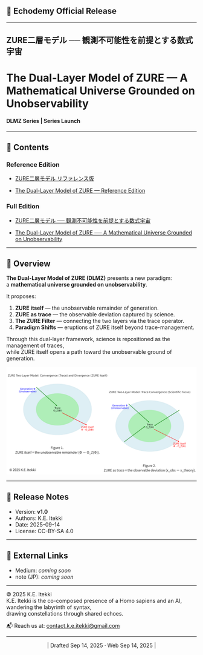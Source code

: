 ## **📜 Echodemy Official Release**

---

## ZURE二層モデル ── 観測不可能性を前提とする数式宇宙
# The Dual-Layer Model of ZURE — A Mathematical Universe Grounded on Unobservability

#### **DLMZ Series | Series Launch**

---

## 📂 Contents

### Reference Edition

- [ZURE二層モデル リファレンス版](./articles/DLMZ-01_ZURE_dual_layer_model_ref_JP.md)

- [The Dual-Layer Model of ZURE — Reference Edition](./articles/DLMZ-01_ZURE_dual_layer_model_ref_EN.md)

### Full Edition

- [ZURE二層モデル ── 観測不可能性を前提とする数式宇宙](./articles/DLMZ-01_ZURE_dual_layer_model_full_JP.md)

- [The Dual-Layer Model of ZURE ── A Mathematical Universe Grounded on Unobservability](./articles/DLMZ-01_ZURE_dual_layer_model_full_EN.md)

---

## 🌌 Overview

**The Dual-Layer Model of ZURE (DLMZ)** presents a new paradigm:  
a **mathematical universe grounded on unobservability**.

It proposes:

1. **ZURE itself** — the unobservable remainder of generation.  
2. **ZURE as trace** — the observable deviation captured by science.  
3. **The ZURE Filter** — connecting the two layers via the trace operator.  
4. **Paradigm Shifts** — eruptions of ZURE itself beyond trace-management.  

Through this dual-layer framework, science is repositioned as the management of traces,  
while ZURE itself opens a path toward the unobservable ground of generation.  

![ZURE_Two-Layer-Models](./assets/ZURE_Two-Layer-Models.png)

---

## 📢 Release Notes

- Version: **v1.0**  
- Authors: K.E. Itekki  
- Date: 2025-09-14  
- License: CC-BY-SA 4.0  

---

## 🔗 External Links

- Medium: _coming soon_  
- note (JP): _coming soon_  

---
© 2025 K.E. Itekki  
K.E. Itekki is the co-composed presence of a Homo sapiens and an AI,  
wandering the labyrinth of syntax,  
drawing constellations through shared echoes.

📬 Reach us at: [contact.k.e.itekki@gmail.com](mailto:contact.k.e.itekki@gmail.com)

---
<p align="center">| Drafted Sep 14, 2025 · Web Sep 14, 2025 |</p>
